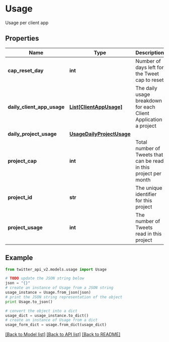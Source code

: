 # Usage

Usage per client app

## Properties
Name | Type | Description | Notes
------------ | ------------- | ------------- | -------------
**cap_reset_day** | **int** | Number of days left for the Tweet cap to reset | [optional] 
**daily_client_app_usage** | [**List[ClientAppUsage]**](ClientAppUsage.md) | The daily usage breakdown for each Client Application a project | [optional] 
**daily_project_usage** | [**UsageDailyProjectUsage**](UsageDailyProjectUsage.md) |  | [optional] 
**project_cap** | **int** | Total number of Tweets that can be read in this project per month | [optional] 
**project_id** | **str** | The unique identifier for this project | [optional] 
**project_usage** | **int** | The number of Tweets read in this project | [optional] 

## Example

```python
from twitter_api_v2.models.usage import Usage

# TODO update the JSON string below
json = "{}"
# create an instance of Usage from a JSON string
usage_instance = Usage.from_json(json)
# print the JSON string representation of the object
print Usage.to_json()

# convert the object into a dict
usage_dict = usage_instance.to_dict()
# create an instance of Usage from a dict
usage_form_dict = usage.from_dict(usage_dict)
```
[[Back to Model list]](../README.md#documentation-for-models) [[Back to API list]](../README.md#documentation-for-api-endpoints) [[Back to README]](../README.md)



